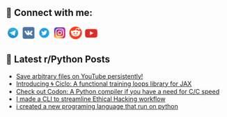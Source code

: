## 🔎 Connect with me:
[<img src="https://github.com/bullbesh/bullbesh/blob/main/images/Telegram.png" width="32" height="32" />](https://t.me/bullbesh)
[<img src="https://github.com/bullbesh/bullbesh/blob/main/images/VK.png" width="32" height="32" />](https://vk.com/bullbesh)
[<img src="https://github.com/bullbesh/bullbesh/blob/main/images/Twitter.png" width="32" height="32" />](https://twitter.com/bullbesh1)
[<img src="https://github.com/bullbesh/bullbesh/blob/main/images/Instagram.png" width="32" height="32" />](https://www.instagram.com/bullbesh)
[<img src="https://github.com/bullbesh/bullbesh/blob/main/images/Reddit.png" width="32" height="32" />](https://www.reddit.com/user/bullbesh)
[<img src="https://github.com/bullbesh/bullbesh/blob/main/images/YouTube.png" width="32" height="32" />](https://www.youtube.com/channel/UCtfjRs6uzgq5mfm8S06WTcg)

## 📕 Latest r/Python Posts
<!-- BLOG-POST-LIST:START -->
- [Save arbitrary files on YouTube persistently!](https://www.reddit.com/r/Python/comments/11qcdxg/save_arbitrary_files_on_youtube_persistently/)
- [Introducing 🌀 Ciclo: A functional training loops library for JAX](https://www.reddit.com/r/Python/comments/11qbiqr/introducing_ciclo_a_functional_training_loops/)
- [Check out Codon: A Python compiler if you have a need for C/C speed](https://www.reddit.com/r/Python/comments/11qb8wx/check_out_codon_a_python_compiler_if_you_have_a/)
- [I made a CLI to streamline Ethical Hacking workflow](https://www.reddit.com/r/Python/comments/11q8vbh/i_made_a_cli_to_streamline_ethical_hacking/)
- [i created a new programing language that run on python](https://www.reddit.com/r/Python/comments/11q8gq0/i_created_a_new_programing_language_that_run_on/)
<!-- BLOG-POST-LIST:END -->
